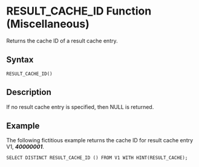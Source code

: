 <!-- loio9e9da58b772a4df4811e3d0845679d5d -->

# RESULT\_CACHE\_ID Function \(Miscellaneous\)

Returns the cache ID of a result cache entry.



<a name="loio9e9da58b772a4df4811e3d0845679d5d__sql_function_nullif_1sql_function_nullif_syntax"/>

## Syntax

```
RESULT_CACHE_ID()
```



<a name="loio9e9da58b772a4df4811e3d0845679d5d__sql_function_nullif_1sql_function_nullif_description"/>

## Description

If no result cache entry is specified, then NULL is returned.



<a name="loio9e9da58b772a4df4811e3d0845679d5d__sql_function_nullif_1sql_function_nullif_examples"/>

## Example

The following fictitious example returns the cache ID for result cache entry V1, ***40000001***.

```
SELECT DISTINCT RESULT_CACHE_ID () FROM V1 WITH HINT(RESULT_CACHE);
```

